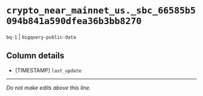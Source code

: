# `crypto_near_mainnet_us._sbc_66585b5094b841a590dfea36b3bb8270`
`bq-1` | `bigquery-public-data`

## Column details
* [TIMESTAMP] `last_update`

-------------------------------------------------------------------------------
*Do not make edits above this line.*
